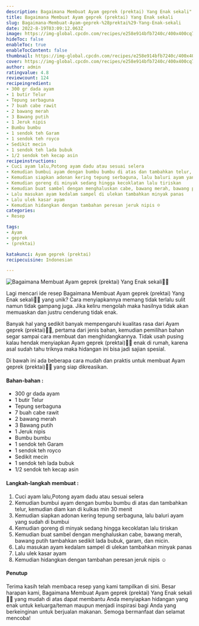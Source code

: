 ```yaml
---
description: Bagaimana Membuat Ayam geprek (prektai) Yang Enak sekali"
title: Bagaimana Membuat Ayam geprek (prektai) Yang Enak sekali
slug: Bagaimana-Membuat-Ayam-geprek-%28prektai%29-Yang-Enak-sekali
date: 2022-8-19T03:09:12.063Z
image: https://img-global.cpcdn.com/recipes/e258e914bfb7240c/400x400cq70/photo.jpg
hideToc: false
enableToc: true
enableTocContent: false
thumbnail: https://img-global.cpcdn.com/recipes/e258e914bfb7240c/400x400cq70/photo.jpg
cover: https://img-global.cpcdn.com/recipes/e258e914bfb7240c/400x400cq70/photo.jpg
author: admin
ratingvalue: 4.8
reviewcount: 124
recipeingredient:
- 300 gr dada ayam
- 1 butir Telur
- Tepung serbaguna
- 7 buah cabe rawit
- 2 bawang merah
- 3 Bawang putih
- 1 Jeruk nipis
- Bumbu bumbu
- 1 sendok teh Garam
- 1 sendok teh royco
- Sedikit mecin
- 1 sendok teh lada bubuk
- 1/2 sendok teh kecap asin
recipeinstructions:
- Cuci ayam lalu,Potong ayam dadu atau sesuai selera
- Kemudian bumbui ayam dengan bumbu bumbu di atas dan tambahkan telur, kemudian diam kan di kulkas min 30 menit
- Kemudian siapkan adonan kering tepung serbaguna, lalu baluri ayam yang sudah di bumbui
- Kemudian goreng di minyak sedang hingga kecoklatan lalu tiriskan
- Kemudian buat sambel dengan menghaluskan cabe, bawang merah, bawang putih tambahkan sedikit lada bubuk, garam, dan micin.
- Lalu masukan ayam kedalam sampel di ulekan tambahkan minyak panas
- Lalu ulek kasar ayam
- Kemudian hidangkan dengan tambahan peresan jeruk nipis ☺️
categories:
- Resep

tags:
- Ayam
- geprek
- (prektai)

katakunci: Ayam geprek (prektai)
recipecuisine: Indonesian

---
```


![Bagaimana Membuat Ayam geprek (prektai) Yang Enak sekali👩‍🍳](https://img-global.cpcdn.com/recipes/e258e914bfb7240c/400x400cq70/photo.jpg)

Lagi mencari ide resep Bagaimana Membuat Ayam geprek (prektai) Yang Enak sekali👩‍🍳 yang unik? Cara menyiapkannya memang tidak terlalu sulit namun tidak gampang juga. Jika keliru mengolah maka hasilnya tidak akan memuaskan dan justru cenderung tidak enak.

Banyak hal yang sedikit banyak mempengaruhi kualitas rasa dari Ayam geprek (prektai)👩‍🍳, pertama dari jenis bahan, kemudian pemilihan bahan segar sampai cara membuat dan menghidangkannya. Tidak usah pusing kalau hendak menyiapkan Ayam geprek (prektai)👩‍🍳 enak di rumah, karena asal sudah tahu triknya maka hidangan ini bisa jadi sajian spesial.

Di bawah ini ada beberapa cara mudah dan praktis untuk membuat Ayam geprek (prektai)👩‍🍳 yang siap dikreasikan.

<!--inarticleads1-->

#### Bahan-bahan :

- 300 gr dada ayam
- 1 butir Telur
- Tepung serbaguna
- 7 buah cabe rawit
- 2 bawang merah
- 3 Bawang putih
- 1 Jeruk nipis
- Bumbu bumbu
- 1 sendok teh Garam
- 1 sendok teh royco
- Sedikit mecin
- 1 sendok teh lada bubuk
- 1/2 sendok teh kecap asin

<!--inarticleads2-->

#### Langkah-langkah membuat :

1. Cuci ayam lalu,Potong ayam dadu atau sesuai selera
1. Kemudian bumbui ayam dengan bumbu bumbu di atas dan tambahkan telur, kemudian diam kan di kulkas min 30 menit
1. Kemudian siapkan adonan kering tepung serbaguna, lalu baluri ayam yang sudah di bumbui
1. Kemudian goreng di minyak sedang hingga kecoklatan lalu tiriskan
1. Kemudian buat sambel dengan menghaluskan cabe, bawang merah, bawang putih tambahkan sedikit lada bubuk, garam, dan micin.
1. Lalu masukan ayam kedalam sampel di ulekan tambahkan minyak panas
1. Lalu ulek kasar ayam
1. Kemudian hidangkan dengan tambahan peresan jeruk nipis ☺️

#### Penutup

Terima kasih telah membaca resep yang kami tampilkan di sini. Besar harapan kami, Bagaimana Membuat Ayam geprek (prektai) Yang Enak sekali👩‍🍳 yang mudah di atas dapat membantu Anda menyiapkan hidangan yang enak untuk keluarga/teman maupun menjadi inspirasi bagi Anda yang berkeinginan untuk berjualan makanan. Semoga bermanfaat dan selamat mencoba!